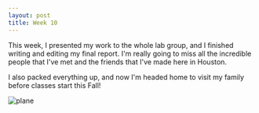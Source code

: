 ```yaml
---
layout: post
title: Week 10
---
```

This week, I presented my work to the whole lab group, and I finished writing and editing my final report. I'm really going to miss all the incredible people that I've met and the friends that I've made here in Houston.

I also packed everything up, and now I'm headed home to visit my family before classes start this Fall!

![plane](https://LexiShew.github.io/images/plane.jpg)